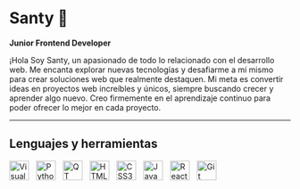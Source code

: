 # Santy 🧠

**Junior Frontend Developer**

¡Hola Soy Santy, un apasionado de todo lo relacionado con el desarrollo web. Me encanta explorar nuevas tecnologías y desafiarme a mí mismo para crear soluciones web que realmente destaquen. Mi meta es convertir ideas en proyectos web increíbles y únicos, siempre buscando crecer y aprender algo nuevo. Creo firmemente en el aprendizaje continuo para poder ofrecer lo mejor en cada proyecto.

---

## Lenguajes y herramientas

<img align="left" alt="Visual Studio Code" width="35px" style="padding-right:10px;" src="https://cdn.jsdelivr.net/gh/devicons/devicon@latest/icons/vscode/vscode-original.svg">
<img align="left" alt="Python" width="35px" style="padding-right:10px;" src="https://cdn.jsdelivr.net/gh/devicons/devicon@latest/icons/python/python-original.svg">
<img align="left" alt="QT" width="35px" style="padding-right:10px;" src="https://cdn.jsdelivr.net/gh/devicons/devicon@latest/icons/qt/qt-original.svg">
<img align="left" alt="HTML5" width="35px" style="padding-right:10px;" src="https://cdn.jsdelivr.net/gh/devicons/devicon@latest/icons/html5/html5-original.svg">
<img align="left" alt="CSS3" width="35px" style="padding-right:10px;" src="https://cdn.jsdelivr.net/gh/devicons/devicon@latest/icons/css3/css3-original.svg">
<img align="left" alt="JavaScript" width="35px" style="padding-right:10px;" src="https://cdn.jsdelivr.net/gh/devicons/devicon@latest/icons/javascript/javascript-original.svg">
<img align="left" alt="React" width="35px" style="padding-right:10px;" src="https://cdn.jsdelivr.net/gh/devicons/devicon@latest/icons/react/react-original.svg">
<img align="left" alt="Git" width="35px" style="padding-right:10px;" src="https://cdn.jsdelivr.net/gh/devicons/devicon@latest/icons/git/git-original.svg">

#
